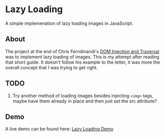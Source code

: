 # Lazy Loading

A simple implemenation of lazy loading images in JavaScript.

## About

The project at the end of Chris Ferndinandi's [DOM Injection and Traversal](https://vanillajsguides.com/dom-injection-and-traversal/) was to implement lazy loading of images. This is my attempt after reading that short guide. It doesn't follow his example to the letter, it was more the overall concept that I was trying to get right.

## TODO

1. Try another method of loading images besides injecting `<img>` tags, maybe have them already in place and then just set the src attribute?

## Demo

A live demo can be found here: [Lazy Loading Demo](https://jsfiddle.net/Dayun123/7xdqymzc/)
